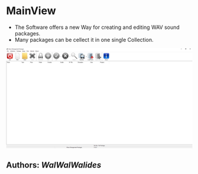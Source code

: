 # MainView
- The Software offers a new Way for creating and editing WAV sound packages. 
- Many packages can be cellect it in one single Collection.

![](Img/MainView.png)


**Authors:**  *WalWalWalides*
------





    



